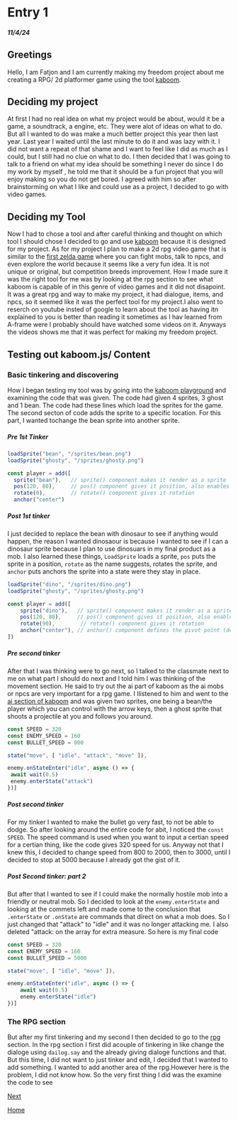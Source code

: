 # Entry 1
##### 11/4/24

## Greetings
 Hello, I am Fatjon and I am currently making my freedom project about me creating a RPG/ 2d platformer game using the tool [kaboom](https://kaboomjs.com/).

## Deciding my project
At first I had no real idea on what my project would be about, would it be a game, a soundtrack, a engine, etc. They were alot of ideas on what to do. But all I wanted to do was make a much better project this year then last year. Last year I waited until the last minute to do it and was lazy with it. I did not want a repeat of that shame  and I want to feel like I did as much as I could, but I still had no clue on what to do. I then decided that I was going to talk to a friend on what my idea should be something I never do since I do my work by myself , he told me that it should be a fun project that you will enjoy making so you do not get bored. I agreed with him so after brainstorming on what I like and could use as a project, I decided to go with video games. 


## Deciding my Tool

  Now I had to chose a tool and after careful thinking and thought on which tool I should chose I decided to go and use [kaboom](https://kaboomjs.com/) because it is designed for my project. As for my project I plan to make a 2d rpg video game that is similar to the [first zelda game](https://youtu.be/6g2vk8Gudqs?si=ek4g_W8S7XdAr9ce) where you can fight mobs, talk to npcs, and even explore the world because it seems like a very fun idea. It is not unique  or original, but competition breeds improvement. How I made sure it was the right tool for me was by looking at the rpg section to see what kaboom is capable of in this genre of video games and it did not disapoint. It was a great rpg and way to make my project, it had dialogue, items, and npcs, so it seemed like it was the perfect tool for my project.I also went to reserch on youtube insted of google to learn about the tool as having itn explained to you is better than reading it sometimes as I hav learned from A-frame were I probably should have watched some videos on it. Anyways the videos shows me that  it was perfect for making my freedom project.

## Testing out kaboom.js/ Content

 ### Basic tinkering and discovering
  How I began testing my tool was by going into the [kaboom playground](https://kaboomjs.com/play?example=add) and examining the code that was given. The code had given 4 sprites, 3 ghost and 1 bean. The code had these lines which load the sprites for the game. The second secton of code adds the sprite to a specific location. For this part, I wanted tochange the bean sprite into another sprite.
  ##### Pre 1st Tinker
  ````js
loadSprite("bean", "/sprites/bean.png")
loadSprite("ghosty", "/sprites/ghosty.png")

const player = add([
	sprite("bean"),   // sprite() component makes it render as a sprite
	pos(120, 80),     // pos() component gives it position, also enables movement
	rotate(0),        // rotate() component gives it rotation
	anchor("center")
 ````
##### Post 1st tinker

 I just decided to replace the bean with dinosaur to see if anything would happen, the reason I wanted dinosaour is because I wanted to see if I can a dinosaur sprite because I plan to use dinosuars in my final product as a mob. I also learned these things, `LoadSprite` loads a sprite, `pos` puts the sprite in a position, `rotate` as the name suggests, rotates the sprite, and `anchor` puts anchors the sprite into a state were they stay in place. 
````js
loadSprite("dino", "/sprites/dino.png")
loadSprite("ghosty", "/sprites/ghosty.png")

const player = add([
	sprite("dino"),   // sprite() component makes it render as a sprite
	pos(120, 80),     // pos() component gives it position, also enables movement
	rotate(90),        // rotate() component gives it rotation
	anchor("center"), // anchor() component defines the pivot point (defaults to "topleft")
])
````
##### Pre second tinker

   After that I was thinking were to go next, so I talked to the classmate next to me on what part I should do next and I told him I was thinking of the movement section. He said to try out the ai part of kaboom as the ai mobs or npcs are very important for a rpg game. I llistened to him and went to the [ai section of kaboom](https://kaboomjs.com/play?example=ai) and was given two sprites, one being a bean/the player which you can control with the arrow keys, then a ghost sprite that shoots a projectile at you and follows you around.
   ````js
const SPEED = 320
const ENEMY_SPEED = 160
const BULLET_SPEED = 800

state("move", [ "idle", "attack", "move" ]),

enemy.onStateEnter("idle", async () => {
	await wait(0.5)
	enemy.enterState("attack")
})]
````
  ##### Post second tinker  
 For my tinker I wanted to make the bullet go very fast, to not be able to dodge. So after looking around the entire code for abit, I noticed the `const SPEED`. The speed command is used when you want to input a certian speed for a certian thing, like the code gives 320 speed for us. Anyway not that I knew this, I decided to change speed from 800 to 2000, then to 3000, until I decided to stop at 5000 because I already got the gist of it. 

 ##### Post Second tinker: part 2
 But after that I wanted to see if I could make the normally hostile mob into a friendly or neutral mob. So I decided to look at the `enemy.enterState` and looking at the commets left and made come to the conclusion that `.enterState` or `.onState` are commands that direct on what a mob does. So I just changed that "attack" to "idle" and it was no longer attacking me. I also deleted "attack: on the array for extra measure. So here is my final code
````js
const SPEED = 320
const ENEMY_SPEED = 160
const BULLET_SPEED = 5000

state("move", [ "idle", "move" ]),

enemy.onStateEnter("idle", async () => {
	await wait(0.5)
	enemy.enterState("idle")
})]
````
 
       
  ### The RPG section 
  But after my first tinkering and my second I then decided to go to the [rpg](https://kaboomjs.com/play?example=rpg) section. In the rpg section I first did acouple of tinkering in like change the dialoge using `dailog.say` and the already giving dialoge functions and that.  But this time, I did not want to just tinker and edit, I decided that I wanted to add something. I wanted to add another area of the rpg.However here is the problem, I did not know how. So the very first thing I did was the examine the code to see 
 
[Next](entry02.md)  

[Home](../README.md)
